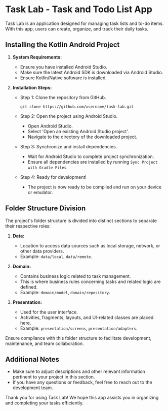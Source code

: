 # Task Lab - Task and Todo List App

Task Lab is an application designed for managing task lists and to-do items. With this app, users can create, organize, and track their daily tasks.

## Installing the Kotlin Android Project

1. **System Requirements:**
    - Ensure you have installed Android Studio.
    - Make sure the latest Android SDK is downloaded via Android Studio.
    - Ensure Kotlin/Native software is installed.

2. **Installation Steps:**

    - Step 1: Clone the repository from GitHub.
      ```
      git clone https://github.com/username/task-lab.git
      ```

    - Step 2: Open the project using Android Studio.
        - Open Android Studio.
        - Select 'Open an existing Android Studio project'.
        - Navigate to the directory of the downloaded project.

    - Step 3: Synchronize and install dependencies.
        - Wait for Android Studio to complete project synchronization.
        - Ensure all dependencies are installed by running `Sync Project with Gradle Files`.

    - Step 4: Ready for development!
        - The project is now ready to be compiled and run on your device or emulator.

## Folder Structure Division

The project's folder structure is divided into distinct sections to separate their respective roles:

1. **Data:**
    - Location to access data sources such as local storage, network, or other data providers.
    - Example: `data/local`, `data/remote`.

2. **Domain:**
    - Contains business logic related to task management.
    - This is where business rules concerning tasks and related logic are defined.
    - Example: `domain/model`, `domain/repository`.

3. **Presentation:**
    - Used for the user interface.
    - Activities, fragments, layouts, and UI-related classes are placed here.
    - Example: `presentation/screens`, `presentation/adapters`.

Ensure compliance with this folder structure to facilitate development, maintenance, and team collaboration.

## Additional Notes

- Make sure to adjust descriptions and other relevant information pertinent to your project in this section.
- If you have any questions or feedback, feel free to reach out to the development team.

Thank you for using Task Lab! We hope this app assists you in organizing and completing your tasks efficiently.

